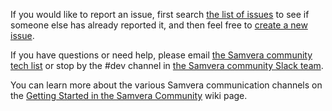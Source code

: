 If you would like to report an issue, first search [the list of issues](https://github.com/samvera/{{library}}/issues/) to see if someone else has already reported it, and then feel free to [create a new issue](https://github.com/samvera/{{library}}/issues/new).

If you have questions or need help, please email [the Samvera community tech list](https://groups.google.com/forum/#!forum/samvera-tech) or stop by the #dev channel in [the Samvera community Slack team](https://samvera.atlassian.net/wiki/spaces/samvera/pages/405211682/Getting+Started+in+the+Samvera+Community#Join-the-Samvera-Slack-workspace).

You can learn more about the various Samvera communication channels on the [Getting Started in the Samvera Community](https://samvera.atlassian.net/wiki/spaces/samvera/pages/405211682/Getting+Started+in+the+Samvera+Community#Join-the-Samvera-Slack-workspace) wiki page.
